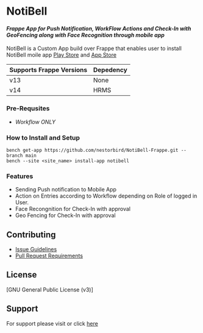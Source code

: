 # NotiBell
#### _Frappe App for Push Notification, WorkFlow Actions and Check-In with GeoFencing along with Face Recognition through mobile app_

NotiBell is a Custom App build over Frappe that enables user to install NotiBell moile app [Play Store](https://play.google.com/store/apps/details?id=com.nb.notibell) and [App Store](https://testflight.apple.com/join/MtvAjKlz)

| Supports Frappe Versions | Depedency |
|-|-|
|v13 | None|
|v14| HRMS |

### Pre-Requsites
- *Workflow* _ONLY_

### How to Install and Setup
```
bench get-app https://github.com/nestorbird/NotiBell-Frappe.git --branch main
bench --site <site_name> install-app notibell
```

### Features
- Sending Push notification to Mobile App
- Action on Entries according to Workflow depending on Role of logged in User.
- Face Recongnition for Check-In with approval
- Geo Fencing for Check-In with approval

## Contributing
- [Issue Guidelines](https://github.com/frappe/erpnext/wiki/Issue-Guidelines)
- [Pull Request Requirements](https://github.com/frappe/erpnext/wiki/Contribution-Guidelines)

## License
[GNU General Public License (v3)]

## Support
For support please visit or click [here](https://wiki.nestorbird.com/wiki/support)
